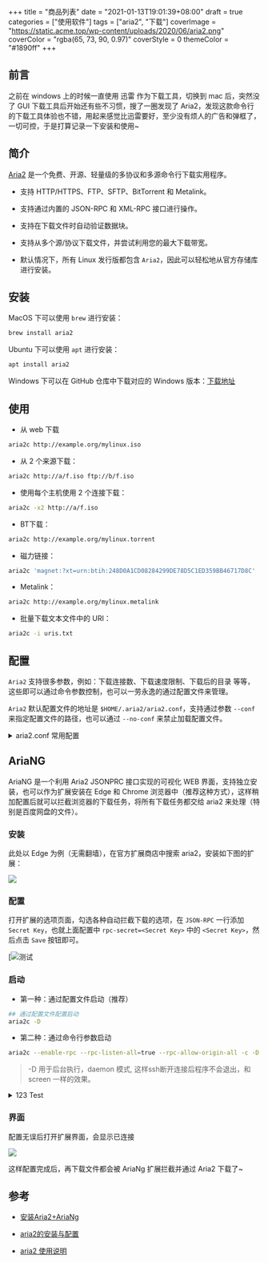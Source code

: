 +++
title = "商品列表"
date = "2021-01-13T19:01:39+08:00"
draft = true
categories = ["使用软件"]
tags = ["aria2", "下载"]
coverImage = "https://static.acme.top/wp-content/uploads/2020/06/aria2.png"
coverColor = "rgba(65, 73, 90, 0.97)"
coverStyle = 0
themeColor = "#1890ff"
+++


## 前言

之前在 windows 上的时候一直使用 迅雷 作为下载工具，切换到 mac 后，突然没了 GUI 下载工具后开始还有些不习惯，搜了一圈发现了 Aria2，发现这款命令行的下载工具体验也不错，用起来感觉比迅雷要好，至少没有烦人的广告和弹框了，一切可控，于是打算记录一下安装和使用~

## 简介

[Aria2](https://aria2.github.io/ "Aria2") 是一个免费、开源、轻量级的多协议和多源命令行下载实用程序。

- 支持 HTTP/HTTPS、FTP、SFTP、BitTorrent 和 Metalink。

- 支持通过内置的 JSON-RPC 和 XML-RPC 接口进行操作。

- 支持在下载文件时自动验证数据块。

- 支持从多个源/协议下载文件，并尝试利用您的最大下载带宽。

- 默认情况下，所有 Linux 发行版都包含 `Aria2`，因此可以轻松地从官方存储库进行安装。

## 安装

MacOS 下可以使用 `brew` 进行安装：

```bash
brew install aria2
```

Ubuntu 下可以使用 `apt` 进行安装：

```bash
apt install aria2
```

Windows 下可以在 GitHub 仓库中下载对应的 Windows 版本：[下载地址](https://github.com/aria2/aria2/releases "下载地址")

## 使用

- 从 web 下载

```bash
aria2c http://example.org/mylinux.iso
```

- 从 2 个来源下载：

```bash
aria2c http://a/f.iso ftp://b/f.iso
```

- 使用每个主机使用 2 个连接下载：

```bash
aria2c -x2 http://a/f.iso
```

- BT下载：

```bash
aria2c http://example.org/mylinux.torrent
```

- 磁力链接：

```bash
aria2c 'magnet:?xt=urn:btih:248D0A1CD08284299DE78D5C1ED359BB46717D8C'
```

- Metalink：

```bash
aria2c http://example.org/mylinux.metalink
```

- 批量下载文本文件中的 URI：

```bash
aria2c -i uris.txt
```

## 配置

`Aria2` 支持很多参数，例如：下载连接数、下载速度限制、下载后的目录 等等，这些即可以通过命令参数控制，也可以一劳永逸的通过配置文件来管理。

`Aria2` 默认配置文件的地址是 `$HOME/.aria2/aria2.conf`，支持通过参数 `--conf` 来指定配置文件的路径，也可以通过 `--no-conf` 来禁止加载配置文件。


<details>

<summary> aria2.conf 常用配置</summary>

``` properties {4-20}

## 基本配置 ##

# 文件的保存路径，默认：当前位置
dir=/Users/niqingyang/Downloads/
# 断点续传
continue=true

## 下载连接相关 ##

# 最大同时下载任务数，默认：5
max-concurrent-downloads=16
# 同一服务器连接数，默认：1
max-connection-per-server=10
# 最小文件分片大小, 添加时可指定, 取值范围1M -1024M, 默认:20M
# 假定size=10M, 文件为20MiB 则使用两个来源下载; 文件为15MiB 则使用一个来源下载
min-split-size=1M
# 单个任务最大线程数, 添加时可指定, 默认:5
split=10
# 整体下载速度限制, 运行时可修改, 默认:0
# max-overall-download-limit=0
# 单个任务下载速度限制, 默认:0
# max-download-limit=0
# 整体上传速度限制, 运行时可修改, 默认:0
max-overall-upload-limit=20kb
# 单个任务上传速度限制, 默认:0
max-upload-limit=5kb
# 禁用IPv6, 默认:false
disable-ipv6=true
# 禁用https证书检查
check-certificate=false
#运行覆盖已存在文件
allow-overwrite=true
#如果已存在同一文件，自动重命名
auto-file-renaming=true

## 进度保存相关 ##

# 从会话文件中读取下载任务
# input-file=/Users/niqingyang/.aria2/aria2.session
# 在Aria2退出时保存`错误/未完成`的下载任务到会话文件
# save-session=/Users/niqingyang/.aria2/aria2.session
# 定时保存会话, 0为退出时才保存, 需1.16.1以上版本, 默认:0
# save-session-interval=30

## BT/PT下载相关 ##

# 当下载的是一个种子(以.torrent结尾)时, 自动开始BT任务, 默认:true
#follow-torrent=true
# BT监听端口, 当端口被屏蔽时使用, 默认:6881-6999
listen-port=51413
# 单个种子最大连接数, 默认:55
#bt-max-peers=55
# 打开DHT功能, PT需要禁用, 默认:true
enable-dht=true
# 打开IPv6 DHT功能, PT需要禁用
enable-dht6=false
# DHT网络监听端口, 默认:6881-6999
#dht-listen-port=6881-6999
# 本地节点查找, PT需要禁用, 默认:false
bt-enable-lpd=true
# 种子交换, PT需要禁用, 默认:true
enable-peer-exchange=true
# 每个种子限速, 对少种的PT很有用, 默认:50K
#bt-request-peer-speed-limit=50K
# 客户端伪装, PT需要
peer-id-prefix=-UT341-
user-agent=uTorrent/341(109279400)(30888)
# 当种子的分享率达到这个数时, 自动停止做种, 0为一直做种, 默认:1.0
seed-ratio=1.0
# 强制保存会话, 话即使任务已经完成, 默认:false
# 较新的版本开启后会在任务完成后依然保留.aria2文件
#force-save=false
# BT校验相关, 默认:true
#bt-hash-check-seed=true
# 继续之前的BT任务时, 无需再次校验, 默认:false
bt-seed-unverified=true
# 保存磁力链接元数据为种子文件(.torrent文件), 默认:false
#bt-save-metadata=false
#仅下载种子文件
bt-metadata-only=true
#通过网上的种子文件下载，种子保存在内存
follow-torrent=mem

# 根据可用的带宽优化并发下载次数
optimize-concurrent-downloads=true
# 将间隔（以秒为单位）设置为输出下载进度摘要。设置将禁止显示输出
summary-interval=0

## RPC相关设置 ##

# 启用RPC, 默认:false
enable-rpc=true
# 允许所有来源, 默认:false
rpc-allow-origin-all=true
# 允许非外部访问, 默认:false
rpc-listen-all=true
# 事件轮询方式, 取值:[epoll, kqueue, port, poll, select], 不同系统默认值不同
#event-poll=select
# RPC 监听端口, 端口被占用时可以修改, 默认:6800
rpc-listen-port=6800
# 设置的 RPC 授权令牌，在设置 AriaNg 时需要用到，请手动更改
rpc-secret=<Secret Key>
```

</details>

## AriaNG

AriaNG 是一个利用 Aria2 JSONPRC 接口实现的可视化 WEB 界面，支持独立安装，也可以作为扩展安装在 Edge 和 Chrome 浏览器中（推荐这种方式），这样稍加配置后就可以拦截浏览器的下载任务，将所有下载任务都交给 aria2 来处理（特别是百度网盘的文件）。

### 安装

此处以 Edge 为例（无需翻墙），在官方扩展商店中搜索 aria2，安装如下图的扩展：

![](https://store-images.s-microsoft.com/image/apps.32562.625b4f3d-bb75-494e-baf4-693b199e4ca7.a178a838-46e7-4016-bfa7-83ba339fd810.4ada587c-e694-4345-a869-2f1e45a7a627?mode=scale&h=150&q=90&w=150)

### 配置

打开扩展的选项页面，勾选各种自动拦截下载的选项，在 `JSON-RPC` 一行添加 `Secret Key`，也就上面配置中 `rpc-secret=<Secret Key>` 中的 `<Secret Key>`，然后点击 `Save` 按钮即可。

[![测试](https://static.acme.top/wp-content/uploads/2020/06/paste-375f855a7375252ae68fe9e240786762-1.png?w=900&h=694)

### 启动

- 第一种：通过配置文件启动（推荐）

```bash
## 通过配置文件配置启动
aria2c -D
```

- 第二种：通过命令行参数启动

```bash
aria2c --enable-rpc --rpc-listen-all=true --rpc-allow-origin-all -c -D
```

<warning>

> -D  用于后台执行，daemon 模式, 这样ssh断开连接后程序不会退出，和 screen 一样的效果。

</warning>



<details>
<summary>123  <badge class="warning danger">Test</badge></summary>

```js
var a = 1 + 2;
```

</details>


### 界面

配置无误后打开扩展界面，会显示已连接

![](https://static.acme.top/wp-content/uploads/2020/06/paste-eea4dbd8120310ba27d831eb7b9462f3-1.png?w=900&h=472)

这样配置完成后，再下载文件都会被 AriaNg 扩展拦截并通过 Aria2 下载了~


## 参考

- [安装Aria2+AriaNg](https://blog.haitianhome.com/install-aria2-web-ariang.htmlhttp:// "安装Aria2+AriaNg")

- [aria2的安装与配置](https://www.cnblogs.com/awakenedy/p/10985061.html "aria2的安装与配置")

- [aria2 使用说明](https://github.com/erasin/notes/blob/master/linux/soft/aria2.md "aria2 使用说明")

